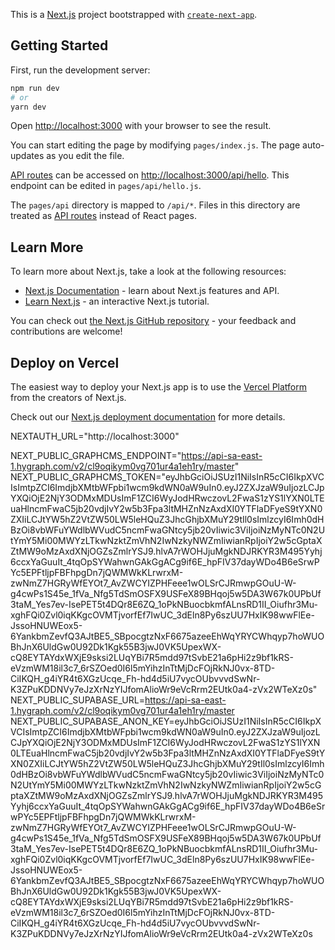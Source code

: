 This is a [Next.js](https://nextjs.org/) project bootstrapped with [`create-next-app`](https://github.com/vercel/next.js/tree/canary/packages/create-next-app).

## Getting Started

First, run the development server:

```bash
npm run dev
# or
yarn dev
```


Open [http://localhost:3000](http://localhost:3000) with your browser to see the result.

You can start editing the page by modifying `pages/index.js`. The page auto-updates as you edit the file.

[API routes](https://nextjs.org/docs/api-routes/introduction) can be accessed on [http://localhost:3000/api/hello](http://localhost:3000/api/hello). This endpoint can be edited in `pages/api/hello.js`.

The `pages/api` directory is mapped to `/api/*`. Files in this directory are treated as [API routes](https://nextjs.org/docs/api-routes/introduction) instead of React pages.

## Learn More

To learn more about Next.js, take a look at the following resources:

- [Next.js Documentation](https://nextjs.org/docs) - learn about Next.js features and API.
- [Learn Next.js](https://nextjs.org/learn) - an interactive Next.js tutorial.

You can check out [the Next.js GitHub repository](https://github.com/vercel/next.js/) - your feedback and contributions are welcome!

## Deploy on Vercel

The easiest way to deploy your Next.js app is to use the [Vercel Platform](https://vercel.com/new?utm_medium=default-template&filter=next.js&utm_source=create-next-app&utm_campaign=create-next-app-readme) from the creators of Next.js.

Check out our [Next.js deployment documentation](https://nextjs.org/docs/deployment) for more details.

NEXTAUTH_URL="http://localhost:3000"

NEXT_PUBLIC_GRAPHCMS_ENDPOINT="https://api-sa-east-1.hygraph.com/v2/cl9oqikym0vg701ur4a1eh1ry/master"
NEXT_PUBLIC_GRAPHCMS_TOKEN="eyJhbGciOiJSUzI1NiIsInR5cCI6IkpXVCIsImtpZCI6ImdjbXMtbWFpbi1wcm9kdWN0aW9uIn0.eyJ2ZXJzaW9uIjozLCJpYXQiOjE2NjY3ODMxMDUsImF1ZCI6WyJodHRwczovL2FwaS1zYS1lYXN0LTEuaHlncmFwaC5jb20vdjIvY2w5b3Fpa3ltMHZnNzAxdXI0YTFlaDFyeS9tYXN0ZXIiLCJtYW5hZ2VtZW50LW5leHQuZ3JhcGhjbXMuY29tIl0sImlzcyI6Imh0dHBzOi8vbWFuYWdlbWVudC5ncmFwaGNtcy5jb20vIiwic3ViIjoiNzMyNTc0N2UtYmY5Mi00MWYzLTkwNzktZmVhN2IwNzkyNWZmIiwianRpIjoiY2w5cGptaXZtMW9oMzAxdXNjOGZsZmlrYSJ9.hlvA7rWOHJjuMgkNDJRKYR3M495Yyhj6ccxYaGuuIt_4tqOpSYWahwnGAkGgACg9if6E_hpFIV37dayWDo4B6eSrwPYc5EPFtljpFBFhpgDn7jQWMWkKLrwrxM-zwNmZ7HGRyWfEYOt7_AvZWCYIZPHFeee1wOLSrCJRmwpGOuU-W-g4cwPs1S45e_1fVa_Nfg5TdSmOSFX9USFeX89BHqoj5w5DA3W67k0UPbUf3taM_Yes7ev-IsePET5t4DQr8E6ZQ_1oPkNBuocbkmfALnsRD1II_Oiufhr3Mu-xghFQi0Zvl0iqKKgcOVMTjvorfEf7IwUC_3dEln8Py6szUU7HxIK98wwFlEe-JssoHNUWEox5-6YankbmZevfQ3AJtBE5_SBpocgtzNxF6675azeeEhWqYRYCWhqyp7hoWUOBhJnX6UldGw0U92Dk1Kgk55B3jwJ0VK5UpexWX-cQ8EYTAYdxWXjE9sksi2LUqYBi7R5mdd97tSvbE21a6pHi2z9bf1kRS-eVzmWM18il3c7_6rSZOed0I6l5mYihzInTtMjDcFOjRkNJ0vx-8TD-CiIKQH_g4iYR4t6XGzUcqe_Fh-hd4d5iU7vycOUbvvvdSwNr-K3ZPuKDDNVy7eJzXrNzYIJfomAlioWr9eVcRrm2EUtk0a4-zVx2WTeXz0s"
NEXT_PUBLIC_SUPABASE_URL=https://api-sa-east-1.hygraph.com/v2/cl9oqikym0vg701ur4a1eh1ry/master
NEXT_PUBLIC_SUPABASE_ANON_KEY=eyJhbGciOiJSUzI1NiIsInR5cCI6IkpXVCIsImtpZCI6ImdjbXMtbWFpbi1wcm9kdWN0aW9uIn0.eyJ2ZXJzaW9uIjozLCJpYXQiOjE2NjY3ODMxMDUsImF1ZCI6WyJodHRwczovL2FwaS1zYS1lYXN0LTEuaHlncmFwaC5jb20vdjIvY2w5b3Fpa3ltMHZnNzAxdXI0YTFlaDFyeS9tYXN0ZXIiLCJtYW5hZ2VtZW50LW5leHQuZ3JhcGhjbXMuY29tIl0sImlzcyI6Imh0dHBzOi8vbWFuYWdlbWVudC5ncmFwaGNtcy5jb20vIiwic3ViIjoiNzMyNTc0N2UtYmY5Mi00MWYzLTkwNzktZmVhN2IwNzkyNWZmIiwianRpIjoiY2w5cGptaXZtMW9oMzAxdXNjOGZsZmlrYSJ9.hlvA7rWOHJjuMgkNDJRKYR3M495Yyhj6ccxYaGuuIt_4tqOpSYWahwnGAkGgACg9if6E_hpFIV37dayWDo4B6eSrwPYc5EPFtljpFBFhpgDn7jQWMWkKLrwrxM-zwNmZ7HGRyWfEYOt7_AvZWCYIZPHFeee1wOLSrCJRmwpGOuU-W-g4cwPs1S45e_1fVa_Nfg5TdSmOSFX9USFeX89BHqoj5w5DA3W67k0UPbUf3taM_Yes7ev-IsePET5t4DQr8E6ZQ_1oPkNBuocbkmfALnsRD1II_Oiufhr3Mu-xghFQi0Zvl0iqKKgcOVMTjvorfEf7IwUC_3dEln8Py6szUU7HxIK98wwFlEe-JssoHNUWEox5-6YankbmZevfQ3AJtBE5_SBpocgtzNxF6675azeeEhWqYRYCWhqyp7hoWUOBhJnX6UldGw0U92Dk1Kgk55B3jwJ0VK5UpexWX-cQ8EYTAYdxWXjE9sksi2LUqYBi7R5mdd97tSvbE21a6pHi2z9bf1kRS-eVzmWM18il3c7_6rSZOed0I6l5mYihzInTtMjDcFOjRkNJ0vx-8TD-CiIKQH_g4iYR4t6XGzUcqe_Fh-hd4d5iU7vycOUbvvvdSwNr-K3ZPuKDDNVy7eJzXrNzYIJfomAlioWr9eVcRrm2EUtk0a4-zVx2WTeXz0s